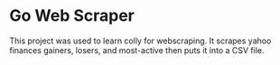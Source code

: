 # Go Web Scraper
This project was used to learn colly for webscraping. It scrapes yahoo finances gainers, losers, and most-active then puts it into a CSV file.
